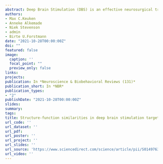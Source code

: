 ```yaml
---
abstract: Deep Brain Stimulation (DBS) is an effective neurosurgical treatment to alleviate motor symptoms of advanced Parkinson’s disease. Due to its potential, DBS usage is rapidly expanding to target a large number of brain regions to treat a wide range of diseases and neuropsychiatric disorders. The identification and validation of new target regions heavily rely on the insights gained from rodent and primate models. Here we present a large-scale automatic meta-analysis in which the structure-function associations within and between species are compared for 21 DBS targets in humans. The results indicate that the structure-function association for the majority of the 21 included subcortical areas were conserved cross-species. A subset of structures showed overlapping functional association. This can potentially be attributed to shared brain networks and might explain why multiple brain areas are targeted for the same disease or neuropsychiatric disorder.
authors:
- Max C.Keuken 
- Anneke Alkemade
- Niek Stevenson
- admin
- Birte U.Forstmann
date: "2021-10-28T00:00:00Z"
doi: ""
featured: false
image:
  caption: ''
  focal_point: ""
  preview_only: false
links:
projects:
publication: In *Neuroscience & Biobehavioral Reviews (131)*
publication_short: In *NBR*
publication_types:
- "2"
publishDate: "2021-10-28T00:00:00Z"
slides: 
summary: 
tags:
title: Structure-function similarities in deep brain stimulation targets cross-species
url_code: ''
url_dataset: ''
url_pdf: 
url_poster: ''
url_project: ''
url_slides: ''
url_source: 'https://www.sciencedirect.com/science/article/pii/S0149763421004723'
url_video: ''
---
```




